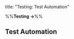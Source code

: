 <frontmatter>
title: "Testing: Test Automation"
</frontmatter>

<link rel="stylesheet" href="{{baseUrl}}/css/textbook.css">

<div class="website-content">

%%**Testing →**%%

## Test Automation

<div id="main">

<include src="what/embed.md" />
<include src="testingTextUis/embed.md" />
<include src="usingTestDrivers/embed.md" />
<include src="tools/embed.md" />
<include src="testingGuis/embed.md" />

</div>

</div>
